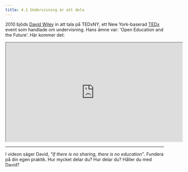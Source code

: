 ```yaml
---
title: 4.1 Undervisning är att dela
---
```


2010 bjöds [David Wiley][1] in att tala på TEDxNY, ett New York-baserad [TEDx][2] event som handlade om undervisning. Hans ämne var: 'Open Education and the Future'. Här kommer det:


<iframe height="315" src="https://www.youtube.com/embed/Rb0syrgsH6M" width="560"></iframe>


----------
I videon säger David, *“If there is no sharing, there is no education”*. Fundera på din egen praktik. Hur mycket delar du? Hur delar du? Håller du med David?


  [1]: https://twitter.com/opencontent
  [2]: https://www.ted.com/tedx/events
